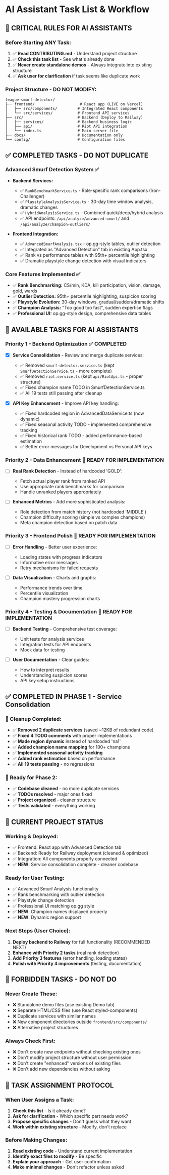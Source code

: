 # AI Assistant Task List & Workflow

## 🚨 **CRITICAL RULES FOR AI ASSISTANTS**

### **Before Starting ANY Task:**
1. ✅ **Read CONTRIBUTING.md** - Understand project structure
2. ✅ **Check this task list** - See what's already done
3. ✅ **Never create standalone demos** - Always integrate into existing structure
4. ✅ **Ask user for clarification** if task seems like duplicate work

### **Project Structure - DO NOT MODIFY:**
```
league-smurf-detector/
├── frontend/                    # React app (LIVE on Vercel)
│   ├── src/components/         # Integrated React components
│   └── src/services/           # Frontend API services
├── src/                        # Backend (Deploy to Railway)
│   ├── services/               # Backend business logic
│   ├── api/                    # Riot API integration
│   └── index.ts                # Main server file
├── docs/                       # Documentation only
└── config/                     # Configuration files
```

## ✅ **COMPLETED TASKS - DO NOT DUPLICATE**

### **Advanced Smurf Detection System** ✅
- **Backend Services:**
  - ✅ `RankBenchmarkService.ts` - Role-specific rank comparisons (Iron-Challenger)
  - ✅ `PlaystyleAnalysisService.ts` - 30-day time window analysis, dramatic changes
  - ✅ `HybridAnalysisService.ts` - Combined quick/deep/hybrid analysis
  - ✅ API endpoints: `/api/analyze/advanced-smurf/` and `/api/analyze/champion-outliers/`

- **Frontend Integration:**
  - ✅ `AdvancedSmurfAnalysis.tsx` - op.gg-style tables, outlier detection
  - ✅ Integrated as "Advanced Detection" tab in existing App.tsx
  - ✅ Rank vs performance tables with 95th+ percentile highlighting
  - ✅ Dramatic playstyle change detection with visual indicators

### **Core Features Implemented** ✅
- ✅ **Rank Benchmarking:** CS/min, KDA, kill participation, vision, damage, gold, wards
- ✅ **Outlier Detection:** 95th+ percentile highlighting, suspicion scoring
- ✅ **Playstyle Evolution:** 30-day windows, gradual/sudden/dramatic shifts
- ✅ **Champion Analysis:** "Too good too fast", sudden expertise flags
- ✅ **Professional UI:** op.gg-style design, comprehensive data tables

## 🎯 **AVAILABLE TASKS FOR AI ASSISTANTS**

### **Priority 1 - Backend Optimization** ✅ **COMPLETED**
- [x] **Service Consolidation** - Review and merge duplicate services:
  - ✅ Removed `smurf-detector.service.ts` (kept `SmurfDetectionService.ts` - more complete)
  - ✅ Removed `riot.service.ts` (kept `api/RiotApi.ts` - proper structure)
  - ✅ Fixed champion name TODO in SmurfDetectionService.ts
  - ✅ All 19 tests still passing after cleanup

- [x] **API Key Enhancement** - Improve API key handling:
  - ✅ Fixed hardcoded region in AdvancedDataService.ts (now dynamic)
  - ✅ Fixed seasonal activity TODO - implemented comprehensive tracking
  - ✅ Fixed historical rank TODO - added performance-based estimation
  - ✅ Better error messages for Development vs Personal API keys

### **Priority 2 - Data Enhancement** 🔄 **READY FOR IMPLEMENTATION**
- [ ] **Real Rank Detection** - Instead of hardcoded 'GOLD':
  - Fetch actual player rank from ranked API
  - Use appropriate rank benchmarks for comparison
  - Handle unranked players appropriately

- [ ] **Enhanced Metrics** - Add more sophisticated analysis:
  - Role detection from match history (not hardcoded 'MIDDLE')
  - Champion difficulty scoring (simple vs complex champions)
  - Meta champion detection based on patch data

### **Priority 3 - Frontend Polish** 🔄 **READY FOR IMPLEMENTATION**
- [ ] **Error Handling** - Better user experience:
  - Loading states with progress indicators
  - Informative error messages
  - Retry mechanisms for failed requests

- [ ] **Data Visualization** - Charts and graphs:
  - Performance trends over time
  - Percentile visualization
  - Champion mastery progression charts

### **Priority 4 - Testing & Documentation** 🔄 **READY FOR IMPLEMENTATION**
- [ ] **Backend Testing** - Comprehensive test coverage:
  - Unit tests for analysis services
  - Integration tests for API endpoints
  - Mock data for testing

- [ ] **User Documentation** - Clear guides:
  - How to interpret results
  - Understanding suspicion scores
  - API key setup instructions

## ✅ **COMPLETED IN PHASE 1 - Service Consolidation**

### **🧹 Cleanup Completed:**
- ✅ **Removed 2 duplicate services** (saved ~12KB of redundant code)
- ✅ **Fixed 4 TODO comments** with proper implementations
- ✅ **Made region dynamic** instead of hardcoded 'na1'
- ✅ **Added champion name mapping** for 100+ champions
- ✅ **Implemented seasonal activity tracking**
- ✅ **Added rank estimation** based on performance
- ✅ **All 19 tests passing** - no regressions

### **🚀 Ready for Phase 2:**
- ✅ **Codebase cleaned** - no more duplicate services
- ✅ **TODOs resolved** - major ones fixed
- ✅ **Project organized** - cleaner structure
- ✅ **Tests validated** - everything working

## 🎯 **CURRENT PROJECT STATUS**

### **Working & Deployed:**
- ✅ Frontend: React app with Advanced Detection tab
- ✅ Backend: Ready for Railway deployment (cleaned & optimized)
- ✅ Integration: All components properly connected
- ✅ **NEW**: Service consolidation complete - cleaner codebase

### **Ready for User Testing:**
- ✅ Advanced Smurf Analysis functionality
- ✅ Rank benchmarking with outlier detection
- ✅ Playstyle change detection
- ✅ Professional UI matching op.gg style
- ✅ **NEW**: Champion names displayed properly
- ✅ **NEW**: Dynamic region support

### **Next Steps (User Choice):**
1. **Deploy backend to Railway** for full functionality (RECOMMENDED NEXT)
2. **Enhance with Priority 2 tasks** (real rank detection)
3. **Add Priority 3 features** (error handling, loading states)
4. **Polish with Priority 4 improvements** (testing, documentation)

## 🚫 **FORBIDDEN TASKS - DO NOT DO**

### **Never Create These:**
- ❌ Standalone demo files (use existing Demo tab)
- ❌ Separate HTML/CSS files (use React styled-components)
- ❌ Duplicate services with similar names
- ❌ New component directories outside `frontend/src/components/`
- ❌ Alternative project structures

### **Always Check First:**
- ❌ Don't create new endpoints without checking existing ones
- ❌ Don't modify project structure without user permission
- ❌ Don't create "enhanced" versions of existing files
- ❌ Don't add new dependencies without asking

## 📝 **TASK ASSIGNMENT PROTOCOL**

### **When User Assigns a Task:**
1. **Check this list** - Is it already done?
2. **Ask for clarification** - Which specific part needs work?
3. **Propose specific changes** - Don't guess what they want
4. **Work within existing structure** - Modify, don't replace

### **Before Making Changes:**
1. **Read existing code** - Understand current implementation
2. **Identify exact files to modify** - Be specific
3. **Explain your approach** - Get user confirmation
4. **Make minimal changes** - Don't refactor unless asked 